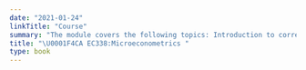 ```yaml
---
date: "2021-01-24"
linkTitle: "Course"
summary: "The module covers the following topics: Introduction to correlation vs. causation; OLS and propensity score matching; introduction to dealing with unobservable characteristics; randomised controlled trials; instrumental variables; regression discontinuity design; difference-in-differences; static and dynamic linear panel data methods; introduction to maximum likelihood estimation; binary choice models; discrete choice models."
title: "\U0001F4CA EC338:Microeconometrics "
type: book
---
```

